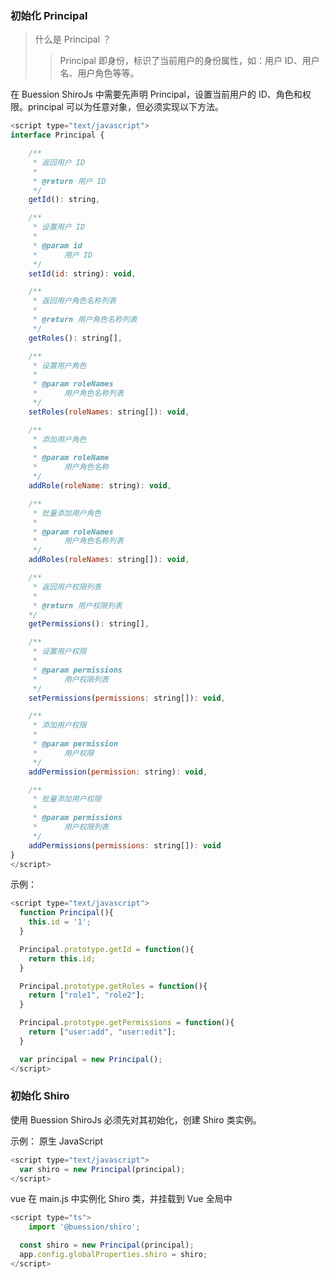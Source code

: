 ### 初始化 Principal
> 什么是 Principal ？
>> Principal 即身份，标识了当前用户的身份属性，如：用户 ID、用户名、用户角色等等。

在 Buession ShiroJs 中需要先声明 Principal，设置当前用户的 ID、角色和权限。principal 可以为任意对象，但必须实现以下方法。

```javascript
<script type="text/javascript">
interface Principal {

	/**
	 * 返回用户 ID
	 * 
	 * @return 用户 ID
	 */
	getId(): string,

	/**
     * 设置用户 ID
	 *
	 * @param id
	 * 		用户 ID
	 */
	setId(id: string): void,

	/**
	 * 返回用户角色名称列表
	 * 
	 * @return 用户角色名称列表
	 */
	getRoles(): string[],

	/**
     * 设置用户角色
	 *
	 * @param roleNames
	 * 		用户角色名称列表
	 */
	setRoles(roleNames: string[]): void,

	/**
     * 添加用户角色
	 *
	 * @param roleName
	 * 		用户角色名称
	 */
	addRole(roleName: string): void,

	/**
     * 批量添加用户角色
	 *
	 * @param roleNames
	 * 		用户角色名称列表
	 */
	addRoles(roleNames: string[]): void,

	/**
	 * 返回用户权限列表
	 * 
	 * @return 用户权限列表
	*/
	getPermissions(): string[],

	/**
     * 设置用户权限
	 *
	 * @param permissions
	 * 		用户权限列表
	 */
	setPermissions(permissions: string[]): void,

	/**
     * 添加用户权限
	 *
	 * @param permission
	 * 		用户权限
	 */
	addPermission(permission: string): void,

	/**
     * 批量添加用户权限
	 *
	 * @param permissions
	 * 		用户权限列表
	 */
	addPermissions(permissions: string[]): void
}
</script>
```

示例：
```javascript
<script type="text/javascript">
  function Principal(){
    this.id = '1';
  }

  Principal.prototype.getId = function(){
    return this.id;
  }

  Principal.prototype.getRoles = function(){
    return ["role1", "role2"];
  }

  Principal.prototype.getPermissions = function(){
    return ["user:add", "user:edit"];
  }

  var principal = new Principal();
</script>
```


### 初始化 Shiro

使用 Buession ShiroJs 必须先对其初始化，创建 Shiro 类实例。

示例：
原生 JavaScript
```javascript
<script type="text/javascript">
  var shiro = new Principal(principal);
</script>
```

vue
在 main.js 中实例化 Shiro 类，并挂载到 Vue 全局中
```javascript
<script type="ts">
	import '@buession/shiro';

  const shiro = new Principal(principal);
  app.config.globalProperties.shiro = shiro;
</script>
```